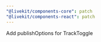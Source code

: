 ```yaml
---
"@livekit/components-core": patch
"@livekit/components-react": patch
---
```


Add publishOptions for TrackToggle
